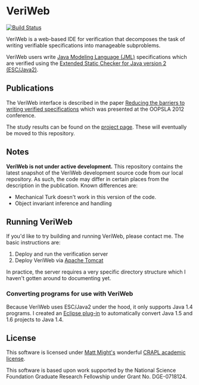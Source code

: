VeriWeb
=======

[![Build Status](https://travis-ci.org/twschiller/VeriWeb.svg)](https://travis-ci.org/twschiller/VeriWeb)

VeriWeb is a web-based IDE for verification that decomposes the task
of writing verifiable specifications into manageable subproblems.

VeriWeb users write [Java Modeling Language
(JML)](http://www.eecs.ucf.edu/~leavens/JML//index.shtml)
specifications which are verified using the [Extended Static Checker
for Java version 2
(ESC/Java2)](http://kindsoftware.com/products/opensource/ESCJava2/).

## Publications

The VeriWeb interface is described in the paper [Reducing the barriers
to writing verified
specifications](http://homes.cs.washington.edu/~mernst/pubs/veriweb-oopsla2012-abstract.html)
which was presented at the OOPSLA 2012 conference.

The study results can be found on the [project
page](http://homes.cs.washington.edu/~tws/veriweb). These will
eventually be moved to this repository.

## Notes

**VeriWeb is not under active development.** This repository
contains the latest snapshot of the VeriWeb development source code
from our local repository. As such, the code may differ in certain
places from the description in the publication. Known differences are:

* Mechanical Turk doesn't work in this version of the code.
* Object invariant inference and handling 

## Running VeriWeb

If you'd like to try building and running VeriWeb, please contact
me. The basic instructions are:

 1. Deploy and run the verification server
 2. Deploy VeriWeb via [Apache Tomcat](https://tomcat.apache.org/)

In practice, the server requires a very specific directory structure
which I haven't gotten around to documenting yet.

### Converting programs for use with VeriWeb

Because VeriWeb uses ESC/Java2 under the hood, it only supports Java
1.4 programs. I created an [Eclipse
plug-in](https://code.google.com/a/eclipselabs.org/p/java-downconvert/)
to automatically convert Java 1.5 and 1.6 projects to Java 1.4.

## License

This software is licensed under [Matt Might's](http://matt.might.net/)
wonderful [CRAPL academic
license](http://matt.might.net/articles/crapl/).

This software is based upon work supported by the National Science
Foundation Graduate Research Fellowship under Grant No. DGE-0718124.


